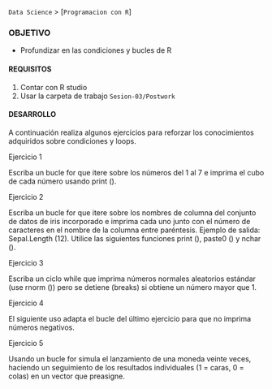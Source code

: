 `Data Science` > [`Programacion con R`]

### OBJETIVO
- Profundizar en las condiciones y bucles de R 

#### REQUISITOS
1. Contar con R studio
1. Usar la carpeta de trabajo `Sesion-03/Postwork`

#### DESARROLLO

A continuación realiza algunos ejercicios para reforzar los conocimientos adquiridos sobre condiciones y loops.

Ejercicio 1

Escriba un bucle for que itere sobre los números del 1 al 7 e imprima el cubo de cada número usando print ().

Ejercicio 2

Escriba un bucle for que itere sobre los nombres de columna del conjunto de datos de iris incorporado e imprima cada uno junto con el número de caracteres en el nombre de la columna entre paréntesis. Ejemplo de salida: Sepal.Length (12). Utilice las siguientes funciones print (), paste0 () y nchar ().

Ejercicio 3

Escriba un ciclo while que imprima números normales aleatorios estándar (use rnorm ()) pero se detiene (breaks) si obtiene un número mayor que 1.

Ejercicio 4

El siguiente uso adapta el bucle del último ejercicio para que no imprima números negativos.

Ejercicio 5

Usando un bucle for simula el lanzamiento de una moneda veinte veces, haciendo un seguimiento de los resultados individuales (1 = caras, 0 = colas) en un vector que preasigne.
